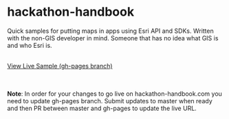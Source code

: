 # hackathon-handbook
Quick samples for putting maps in apps using Esri API and SDKs.  Written with the non-GIS developer in mind.  Someone that has no idea what GIS is and who Esri is.
<br><br>

<a href="http://hackathon-handbook.com/">View Live Sample (gh-pages branch)</a>

<br><br>
<b>Note</b>: In order for your changes to go live on hackathon-handbook.com you need to update gh-pages branch.  Submit updates to master when ready and then PR between master and gh-pages to update the live URL.
